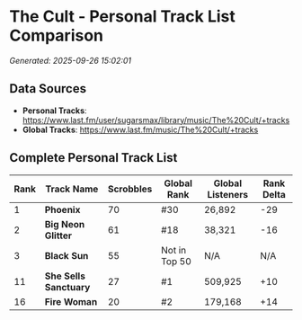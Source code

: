 # The Cult - Personal Track List Comparison
*Generated: 2025-09-26 15:02:01*

## Data Sources
- **Personal Tracks**: https://www.last.fm/user/sugarsmax/library/music/The%20Cult/+tracks
- **Global Tracks**: https://www.last.fm/music/The%20Cult/+tracks

## Complete Personal Track List

| Rank | Track Name | Scrobbles | Global Rank | Global Listeners | Rank Delta |
|------|------------|-----------|-------------|------------------|------------|
| 1 | **Phoenix** | 70 | #30 | 26,892 | -29 |
| 2 | **Big Neon Glitter** | 61 | #18 | 38,321 | -16 |
| 3 | **Black Sun** | 55 | Not in Top 50 | N/A | N/A |
| 11 | **She Sells Sanctuary** | 27 | #1 | 509,925 | +10 |
| 16 | **Fire Woman** | 20 | #2 | 179,168 | +14 |
